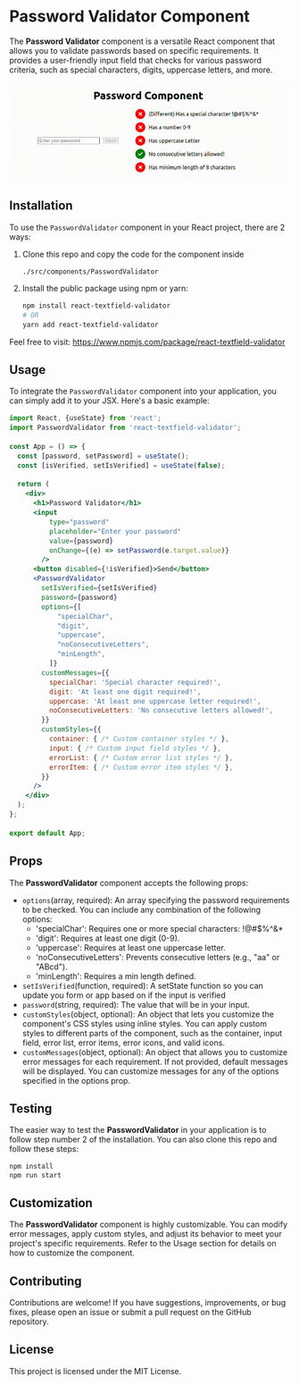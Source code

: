 # Password Validator Component

The **Password Validator** component is a versatile React component that allows you to validate passwords based on specific requirements. It provides a user-friendly input field that checks for various password criteria, such as special characters, digits, uppercase letters, and more.

![Password Validator Demo](https://github.com/hgalvao98/password-validation/blob/main/PasswordValidator.gif)

## Installation

To use the `PasswordValidator` component in your React project, there are 2 ways:

1. Clone this repo and copy the code for the component inside
   ```
   ./src/components/PasswordValidator
2. Install the public package using npm or yarn:

   ```bash
   npm install react-textfield-validator
   # OR
   yarn add react-textfield-validator
   ```
Feel free to visit: https://www.npmjs.com/package/react-textfield-validator

## Usage

To integrate the `PasswordValidator` component into your application, you can simply add it to your JSX. Here's a basic example:

```jsx
import React, {useState} from 'react';
import PasswordValidator from 'react-textfield-validator';

const App = () => {
  const [password, setPassword] = useState();
  const [isVerified, setIsVerified] = useState(false);

  return (
    <div>
      <h1>Password Validator</h1>
      <input
          type="password"
          placeholder="Enter your password"
          value={password}
          onChange={(e) => setPassword(e.target.value)}
        />
      <button disabled={!isVerified}>Send</button>
      <PasswordValidator
        setIsVerified={setIsVerified}
        password={password}
        options={[
            "specialChar",
            "digit",
            "uppercase",
            "noConsecutiveLetters",
            "minLength",
          ]}
        customMessages={{
          specialChar: 'Special character required!',
          digit: 'At least one digit required!',
          uppercase: 'At least one uppercase letter required!',
          noConsecutiveLetters: 'No consecutive letters allowed!',
        }}
        customStyles={{
          container: { /* Custom container styles */ },
          input: { /* Custom input field styles */ },
          errorList: { /* Custom error list styles */ },
          errorItem: { /* Custom error item styles */ },
        }}
      />
    </div>
  );
};

export default App;
```
## Props

The **PasswordValidator** component accepts the following props:
  - `options`(array, required): An array specifying the password requirements to be checked. You can include any combination of the following options:
    - 'specialChar': Requires one or more special characters: !@#$%^&*
    - 'digit': Requires at least one digit (0-9).
    - 'uppercase': Requires at least one uppercase letter.
    - 'noConsecutiveLetters': Prevents consecutive letters (e.g., "aa" or "ABcd").
    - 'minLength': Requires a min length defined.
  - `setIsVerified`(function, required): A setState function so you can update you form or app based on if the input is verified
  - `password`(string, required): The value that will be in your input.
  - `customStyles`(object, optional): An object that lets you customize the component's CSS styles using inline styles. You can apply custom styles to different parts of the component, such as the container, input field, error list, error items, error icons, and valid icons.
  - `customMessages`(object, optional): An object that allows you to customize error messages for each requirement. If not provided, default messages will be displayed. You can customize messages for any of the options specified in the options prop.

## Testing

The easier way to test the **PasswordValidator** in your application is to follow step number 2 of the installation. You can also clone this repo and follow these steps:

```
npm install
npm run start
```

## Customization
The **PasswordValidator** component is highly customizable. You can modify error messages, apply custom styles, and adjust its behavior to meet your project's specific requirements. Refer to the Usage section for details on how to customize the component.

## Contributing
Contributions are welcome! If you have suggestions, improvements, or bug fixes, please open an issue or submit a pull request on the GitHub repository.

## License
This project is licensed under the MIT License.

